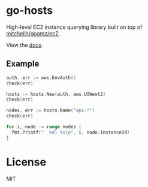 
# go-hosts

 High-level EC2 instance querying library built on top of [mitchellh/goamz/ec2](https://github.com/mitchellh/goamz/ec2).

 View the [docs](http://godoc.org/github.com/segmentio/go-hosts).

## Example

```go
auth, err := aws.EnvAuth()
check(err)

hosts := hosts.New(auth, aws.USWest2)
check(err)

nodes, err := hosts.Name("api-*")
check(err)

for i, node := range nodes {
  fmt.Printf("  %d) %s\n", i, node.InstanceId)
}
```

# License

 MIT